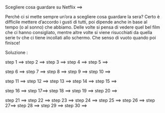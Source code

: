 Scegliere cosa guardare su Netflix ==>

Perché ci si mette sempre un’ora a scegliere cosa guardare la sera? Certo è difficile mettere d’accordo i gusti di tutti, poi dipende anche in base al tempo (o al sonno) che abbiamo. Delle volte si pensa di vedere quel bel film che ci hanno consigliato, mentre altre volte si viene risucchiati da quella serie tv che ci tiene incollati allo schermo. Che senso di vuoto quando poi finisce! 

Soluzione :

step 1 ==>
step 2 ==>
step 3 ==>
step 4 ==>
step 5 ==>

step 6 ==>
step 7 ==>
step 8 ==>
step 9 ==>
step 10 ==>

step 11 ==>
step 12 ==>
step 13 ==>
step 14 ==>
step 15 ==>

step 16 ==>
step 17==>
step 18 ==>
step 19 ==>
step 20 ==>

step 21 ==>
step 22 ==>
step 23 ==>
step 24 ==>
step 25 ==>
step 26 ==>
step 27==>
step 28 ==>
step 29 ==>
step 30 ==>
